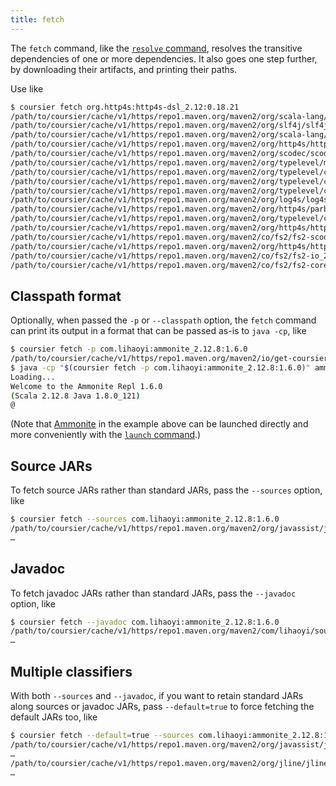```yaml
---
title: fetch
---
```


The `fetch` command, like the [`resolve` command](cli-resolve.md), resolves
the transitive dependencies of one or more dependencies. It also goes one step
further, by downloading their artifacts, and printing their paths.

Use like
```bash
$ coursier fetch org.http4s:http4s-dsl_2.12:0.18.21
/path/to/coursier/cache/v1/https/repo1.maven.org/maven2/org/scala-lang/scala-reflect/2.12.6/scala-reflect-2.12.6.jar
/path/to/coursier/cache/v1/https/repo1.maven.org/maven2/org/slf4j/slf4j-api/1.7.25/slf4j-api-1.7.25.jar
/path/to/coursier/cache/v1/https/repo1.maven.org/maven2/org/scala-lang/scala-library/2.12.7/scala-library-2.12.7.jar
/path/to/coursier/cache/v1/https/repo1.maven.org/maven2/org/http4s/http4s-websocket_2.12/0.2.1/http4s-websocket_2.12-0.2.1.jar
/path/to/coursier/cache/v1/https/repo1.maven.org/maven2/org/scodec/scodec-bits_2.12/1.1.6/scodec-bits_2.12-1.1.6.jar
/path/to/coursier/cache/v1/https/repo1.maven.org/maven2/org/typelevel/machinist_2.12/0.6.5/machinist_2.12-0.6.5.jar
/path/to/coursier/cache/v1/https/repo1.maven.org/maven2/org/typelevel/cats-effect_2.12/0.10.1/cats-effect_2.12-0.10.1.jar
/path/to/coursier/cache/v1/https/repo1.maven.org/maven2/org/typelevel/cats-core_2.12/1.4.0/cats-core_2.12-1.4.0.jar
/path/to/coursier/cache/v1/https/repo1.maven.org/maven2/org/typelevel/cats-macros_2.12/1.4.0/cats-macros_2.12-1.4.0.jar
/path/to/coursier/cache/v1/https/repo1.maven.org/maven2/org/log4s/log4s_2.12/1.6.1/log4s_2.12-1.6.1.jar
/path/to/coursier/cache/v1/https/repo1.maven.org/maven2/org/http4s/parboiled_2.12/1.0.0/parboiled_2.12-1.0.0.jar
/path/to/coursier/cache/v1/https/repo1.maven.org/maven2/org/typelevel/cats-kernel_2.12/1.4.0/cats-kernel_2.12-1.4.0.jar
/path/to/coursier/cache/v1/https/repo1.maven.org/maven2/org/http4s/http4s-core_2.12/0.18.21/http4s-core_2.12-0.18.21.jar
/path/to/coursier/cache/v1/https/repo1.maven.org/maven2/co/fs2/fs2-scodec_2.12/0.10.6/fs2-scodec_2.12-0.10.6.jar
/path/to/coursier/cache/v1/https/repo1.maven.org/maven2/org/http4s/http4s-dsl_2.12/0.18.21/http4s-dsl_2.12-0.18.21.jar
/path/to/coursier/cache/v1/https/repo1.maven.org/maven2/co/fs2/fs2-io_2.12/0.10.6/fs2-io_2.12-0.10.6.jar
/path/to/coursier/cache/v1/https/repo1.maven.org/maven2/co/fs2/fs2-core_2.12/0.10.6/fs2-core_2.12-0.10.6.jar
```

## Classpath format

Optionally, when passed the `-p` or `--classpath` option, the `fetch` command
can print its output in a format that can be passed as-is to `java -cp`, like
```bash
$ coursier fetch -p com.lihaoyi:ammonite_2.12.8:1.6.0
/path/to/coursier/cache/v1/https/repo1.maven.org/maven2/io/get-coursier/coursier_2.12/1.1.0-M7/coursier_2.12-1.1.0-M7.jar:/path/to/coursier/cache/v1/https/repo1.maven.org/maven2/org/jline/jline-terminal/3.6.2/jline-terminal-3.6.2.jar:…
$ java -cp "$(coursier fetch -p com.lihaoyi:ammonite_2.12.8:1.6.0)" ammonite.Main
Loading...
Welcome to the Ammonite Repl 1.6.0
(Scala 2.12.8 Java 1.8.0_121)
@
```

(Note that [Ammonite](https://ammonite.io) in the example above can be launched
directly and more conveniently with the [`launch` command](cli-launch.md).)

## Source JARs

To fetch source JARs rather than standard JARs, pass the `--sources` option,
like
```bash
$ coursier fetch --sources com.lihaoyi:ammonite_2.12.8:1.6.0
/path/to/coursier/cache/v1/https/repo1.maven.org/maven2/org/javassist/javassist/3.21.0-GA/javassist-3.21.0-GA-sources.jar
…
```

## Javadoc

To fetch javadoc JARs rather than standard JARs, pass the `--javadoc` option,
like
```bash
$ coursier fetch --javadoc com.lihaoyi:ammonite_2.12.8:1.6.0
/path/to/coursier/cache/v1/https/repo1.maven.org/maven2/com/lihaoyi/sourcecode_2.12/0.1.5/sourcecode_2.12-0.1.5-javadoc.jar
…
```

## Multiple classifiers

With both `--sources` and `--javadoc`, if you want to retain standard JARs along
sources or javadoc JARs, pass `--default=true` to force fetching the default
JARs too, like
```bash
$ coursier fetch --default=true --sources com.lihaoyi:ammonite_2.12.8:1.6.0
/path/to/coursier/cache/v1/https/repo1.maven.org/maven2/org/javassist/javassist/3.21.0-GA/javassist-3.21.0-GA-sources.jar
…
/path/to/coursier/cache/v1/https/repo1.maven.org/maven2/org/jline/jline-terminal/3.6.2/jline-terminal-3.6.2.jar
…
```
